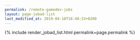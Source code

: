 ```yaml
---
permalink: /remote-gamedev-jobs
layout: page-jobad-list
last_modified_at: 2019-04-10T18:48:33+0200
---
```

{% include render_jobad_list.html permalink=page.permalink %}
